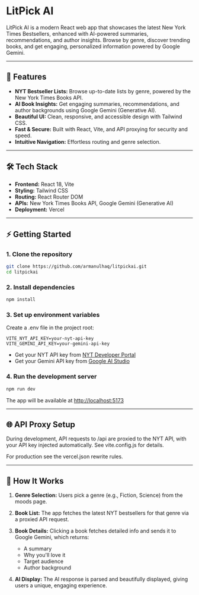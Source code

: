 # LitPick AI

LitPick AI is a modern React web app that showcases the latest New York Times Bestsellers, enhanced with AI-powered summaries, recommendations, and author insights. Browse by genre, discover trending books, and get engaging, personalized information powered by Google Gemini.

---

## 🚀 Features

-   **NYT Bestseller Lists:** Browse up-to-date lists by genre, powered by the New York Times Books API.
-   **AI Book Insights:** Get engaging summaries, recommendations, and author backgrounds using Google Gemini (Generative AI).
-   **Beautiful UI:** Clean, responsive, and accessible design with Tailwind CSS.
-   **Fast & Secure:** Built with React, Vite, and API proxying for security and speed.
-   **Intuitive Navigation:** Effortless routing and genre selection.

---

## 🛠️ Tech Stack

-   **Frontend:** React 18, Vite
-   **Styling:** Tailwind CSS
-   **Routing:** React Router DOM
-   **APIs:** New York Times Books API, Google Gemini (Generative AI)
-   **Deployment:** Vercel

---

## ⚡ Getting Started

### 1. Clone the repository

```sh
git clone https://github.com/armanulhaq/litpickai.git
cd litpickai
```

### 2. Install dependencies

```sh
npm install
```

### 3. Set up environment variables

Create a .env file in the project root:

```env
VITE_NYT_API_KEY=your-nyt-api-key
VITE_GEMINI_API_KEY=your-gemini-api-key
```

-   Get your NYT API key from [NYT Developer Portal](https://developer.nytimes.com/)
-   Get your Gemini API key from [Google AI Studio](https://aistudio.google.com/app/apikey)

### 4. Run the development server

```sh
npm run dev
```

The app will be available at [http://localhost:5173](http://localhost:5173)

---

## 🌐 API Proxy Setup

During development, API requests to /api are proxied to the NYT API, with your API key injected automatically.
See vite.config.js for details.

For production see the vercel.json rewrite rules.

---

## 🧠 How It Works

1. **Genre Selection:**
   Users pick a genre (e.g., Fiction, Science) from the moods page.

2. **Book List:**
   The app fetches the latest NYT bestsellers for that genre via a proxied API request.

3. **Book Details:**
   Clicking a book fetches detailed info and sends it to Google Gemini, which returns:

    - A summary
    - Why you'll love it
    - Target audience
    - Author background

4. **AI Display:**
   The AI response is parsed and beautifully displayed, giving users a unique, engaging experience.
